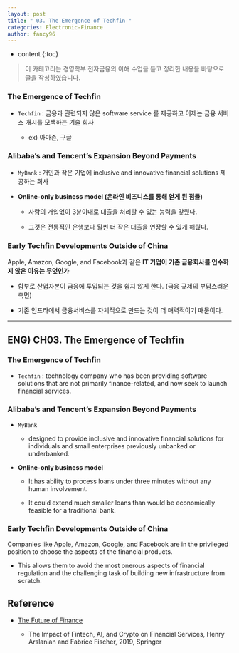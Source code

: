 ```yaml
---
layout: post
title: " 03. The Emergence of Techfin "
categories: Electronic-Finance
author: fancy96
---
```

* content
{:toc}

> 이 카테고리는 경영학부 전자금융의 이해 수업을 듣고 정리한 내용을 바탕으로 글을 작성하였습니다.

### The Emergence of Techfin

* `Techfin` : 금융과 관련되지 않은 software service 를 제공하고 이제는 금융 서비스 개시를 모색하는 기술 회사 

  * ex) 아마존, 구글


### Alibaba’s and Tencent’s Expansion Beyond Payments

* `MyBank` : 개인과 작은 기업에 inclusive and innovative financial solutions 제공하는 회사

* **Online-only business model (온라인 비즈니스를 통해 얻게 된 점들)**
  
  * 사람의 개입없이 3분이내로 대출을 처리할 수 있는 능력을 갖췄다.
    
  * 그것은 전통적인 은행보다 훨썬 더 작은 대출을 연장할 수 있게 해줬다.


### Early Techfin Developments Outside of China

Apple, Amazon, Google, and Facebook과 같은 **IT 기업이 기존 금융회사를 인수하지 않은 이유는 무엇인가**

* 함부로 산업자본이 금융에 투입되는 것을 쉽지 않게 한다. (금융 규제의 부담스러운 측면)

* 기존 인프라에서 금융서비스를 자체적으로 만드는 것이 더 매력적이기 때문이다.

---

## ENG) CH03. The Emergence of Techfin

### The Emergence of Techfin

* `Techfin` : technology company who has been providing software solutions that are not primarily finance-related, and now seek to launch financial services.

### Alibaba’s and Tencent’s Expansion Beyond Payments

* `MyBank`

  * designed to provide inclusive and innovative financial solutions for individuals and small enterprises previously unbanked or underbanked.

* **Online-only business model**
  
  * It has ability to process loans under three minutes without any human involvement.
  
  * It could extend much smaller loans than would be economically feasible for a traditional bank.


### Early Techfin Developments Outside of China

Companies like Apple, Amazon, Google, and Facebook are in the privileged position to choose the aspects of the financial products.

* This allows them to avoid the most onerous aspects of financial regulation and the challenging task of building new infrastructure from scratch.


## Reference

* [The Future of Finance](https://link.springer.com/book/10.1007/978-3-030-14533-0)

    * The Impact of Fintech, AI, and Crypto on Financial Services, Henry Arslanian and Fabrice Fischer, 2019, Springer
